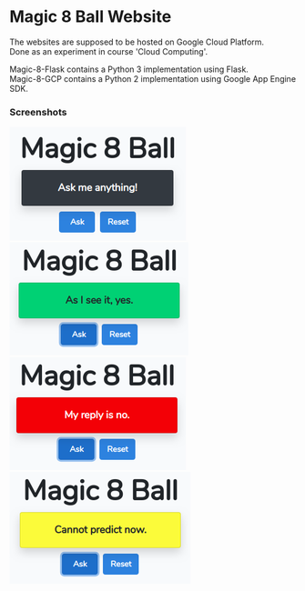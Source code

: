# Magic 8 Ball Website

The websites are supposed to be hosted on Google Cloud Platform.  
Done as an experiment in course 'Cloud Computing'.  

Magic-8-Flask contains a Python 3 implementation using Flask.  
Magic-8-GCP contains a Python 2 implementation using Google App Engine SDK.

### Screenshots 

<kbd><img src="https://raw.githubusercontent.com/rishikesh1419/Magic-8-Ball-Website/master/images/img1.png" class="shrinkToFit"></kbd>
<kbd><img src="https://raw.githubusercontent.com/rishikesh1419/Magic-8-Ball-Website/master/images/img2.png" class="shrinkToFit"></kbd>
<kbd><img src="https://raw.githubusercontent.com/rishikesh1419/Magic-8-Ball-Website/master/images/img3.png" class="shrinkToFit"></kbd>
<kbd><img src="https://raw.githubusercontent.com/rishikesh1419/Magic-8-Ball-Website/master/images/img4.png" class="shrinkToFit"></kbd>
